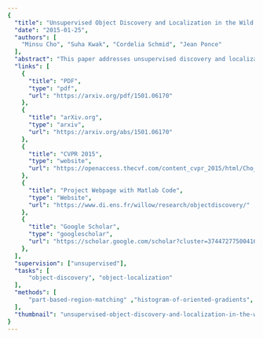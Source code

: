 ```yaml
---
{
  "title": "Unsupervised Object Discovery and Localization in the Wild: Part-Based Matching With Bottom-Up Region Proposals",
  "date": "2015-01-25",
  "authors": [
    "Minsu Cho", "Suha Kwak", "Cordelia Schmid", "Jean Ponce"
  ],
  "abstract": "This paper addresses unsupervised discovery and localization of dominant objects from a noisy image collection with multiple object classes. The setting of this problem is fully unsupervised, without even image-level annotations or any assumption of a single dominant class. This is far more general than typical colocalization, cosegmentation, or weakly-supervised localization tasks. We tackle the discovery and localization problem using a part-based region matching approach: We use off-the-shelf region proposals to form a set of candidate bounding boxes for objects and object parts. These regions are efficiently matched across images using a probabilistic Hough transform that evaluates the confidence for each candidate correspondence considering both appearance and spatial consistency. Dominant objects are discovered and localized by comparing the scores of candidate regions and selecting those that stand out over other regions containing them. Extensive experimental evaluations on standard benchmarks demonstrate that the proposed approach significantly outperforms the current state of the art in colocalization, and achieves robust object discovery in challenging mixed-class datasets.",
  "links": [
    {
      "title": "PDF",
      "type": "pdf",
      "url": "https://arxiv.org/pdf/1501.06170"
    },
    {
      "title": "arXiv.org",
      "type": "arxiv",
      "url": "https://arxiv.org/abs/1501.06170"
    },
    {
      "title": "CVPR 2015",
      "type": "website",
      "url": "https://openaccess.thecvf.com/content_cvpr_2015/html/Cho_Unsupervised_Object_Discovery_2015_CVPR_paper.html"
    },
    {
      "title": "Project Webpage with Matlab Code",
      "type": "Website",
      "url": "https://www.di.ens.fr/willow/research/objectdiscovery/"
    },
    {
      "title": "Google Scholar",
      "type": "googlescholar",
      "url": "https://scholar.google.com/scholar?cluster=3744727750041693033"
    },
  ],
  "supervision": ["unsupervised"],
  "tasks": [
      "object-discovery", "object-localization"
  ],
  "methods": [
      "part-based-region-matching" ,"histogram-of-oriented-gradients", "randomized-prims-algorithm", "hough-transform", "gist-descriptors" 
  ],
  "thumbnail": "unsupervised-object-discovery-and-localization-in-the-wild.jpg"
}
---
```


